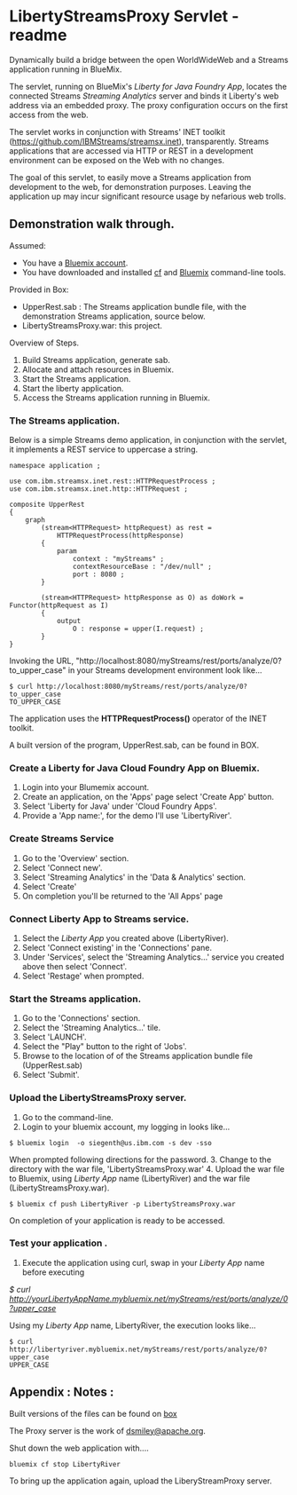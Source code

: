 # LibertyStreamsProxy Servlet - readme

Dynamically build a bridge between the open WorldWideWeb and a Streams application running in BlueMix.

The servlet, running on BlueMix's *Liberty for Java Foundry App*, locates the connected Streams *Streaming Analytics* server and
binds it Liberty's web address via an embedded proxy. The proxy configuration occurs on the first access from the web. 

The servlet works in conjunction with Streams' INET toolkit (https://github.com/IBMStreams/streamsx.inet), transparently. 
Streams applications that are accessed via HTTP or REST in a development environment can be exposed on the Web with no changes.

The goal of this servlet, to easily move a Streams application from development to the web, for demonstration purposes.
Leaving the application up may incur significant resource usage by nefarious web trolls.


## Demonstration walk through. 

Assumed:
 * You have a [Bluemix account](https://console.ng.bluemix.net/registration/). 
 * You have downloaded and installed [cf](https://github.com/cloudfoundry/cli#downloads) and [Bluemix](https://console.bluemix.net/docs/starters/install_cli.html) command-line tools. 
 
Provided in Box:
 * UpperRest.sab : The Streams application bundle file, with the demonstration Streams application, source below. 
 * LibertyStreamsProxy.war: this project.


Overview of Steps.
1. Build Streams application, generate sab.
2. Allocate and attach resources in Bluemix. 
3. Start the Streams application. 
4. Start the liberty application. 
5. Access the Streams application running in Bluemix. 


### The Streams application.

Below is a simple Streams demo application, in conjunction with the servlet, it implements a REST service to uppercase a string. 

```
namespace application ;

use com.ibm.streamsx.inet.rest::HTTPRequestProcess ;
use com.ibm.streamsx.inet.http::HTTPRequest ;

composite UpperRest
{
	graph
		(stream<HTTPRequest> httpRequest) as rest =
			HTTPRequestProcess(httpResponse)
		{
			param
				context : "myStreams" ;
				contextResourceBase : "/dev/null" ;
				port : 8080 ;
		}

		(stream<HTTPRequest> httpResponse as O) as doWork = Functor(httpRequest as I)
		{
			output
				O : response = upper(I.request) ;
		}
}
```
Invoking the URL, "http://localhost:8080/myStreams/rest/ports/analyze/0?to_upper_case" in your Streams development environment look like...

```
$ curl http://localhost:8080/myStreams/rest/ports/analyze/0?to_upper_case
TO_UPPER_CASE
```

The application uses the **HTTPRequestProcess()** operator of the INET toolkit.


A built version of the program, UpperRest.sab, can be found in BOX. 

### Create a Liberty for Java Cloud Foundry App on Bluemix.

1. Login into  your Blumemix account.
2. Create an application, on the 'Apps' page select 'Create App' button. 
3. Select 'Liberty for Java' under 'Cloud Foundry Apps'. 
4. Provide a 'App name:', for the demo I'll use 'LibertyRiver'. 

### Create Streams Service
1. Go to the 'Overview' section. 
2. Select 'Connect new'.
3. Select 'Streaming Analytics' in the 'Data & Analytics' section. 
4. Select 'Create'
5. On completion you'll be returned to the 'All Apps' page

### Connect Liberty App to Streams service. 
1. Select the *Liberty App* you created above (LibertyRiver). 
2. Select 'Connect existing' in the 'Connections' pane.
3. Under 'Services', select the 'Streaming Analytics...' service you created above then select 'Connect'. 
4. Select 'Restage' when prompted. 

### Start the Streams application. 
1. Go to the 'Connections' section. 
2. Select the 'Streaming Analytics...' tile. 
3. Select 'LAUNCH'.
4. Select the "Play" button to the right of 'Jobs'.
5. Browse to the location of of the Streams application bundle file (UpperRest.sab)
6. Select 'Submit'.

### Upload the LibertyStreamsProxy server. 
1. Go to the command-line.
2. Login to your bluemix account, my logging in looks like...

```
$ bluemix login  -o siegenth@us.ibm.com -s dev -sso
````
When prompted following directions for the password. 
3. Change to the directory with the war file, 'LibertyStreamsProxy.war'
4. Upload the war file to Bluemix, using *Liberty App* name (LibertyRiver) and the war file (LibertyStreamsProxy.war). 

```
$ bluemix cf push LibertyRiver -p LibertyStreamsProxy.war
```
On completion of your application is ready to be accessed. 

### Test your application .
1. Execute the application using curl, swap in your *Liberty App* name before executing 

*$ curl http://yourLibertyAppName.mybluemix.net/myStreams/rest/ports/analyze/0?upper_case*

Using my *Liberty App* name, LibertyRiver, the execution looks like...

```
$ curl http://libertyriver.mybluemix.net/myStreams/rest/ports/analyze/0?upper_case
UPPER_CASE
```

## Appendix : Notes :

Built versions of the files can be found on [box](https://ibm.box.com/s/gnofq4rd0910v1g9i3vavxgi3zola83u)

The Proxy server is the work of [dsmiley@apache.org](https://github.com/mitre/HTTP-Proxy-Servlet).


Shut down the web application with....

```
bluemix cf stop LibertyRiver
```

To bring up the application again, upload the LiberyStreamProxy server.  



